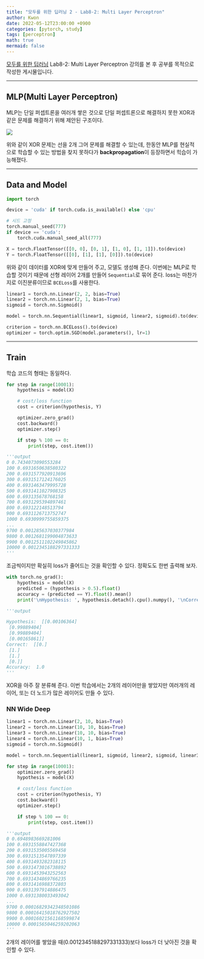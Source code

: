 ```yaml
---
title: "모두를 위한 딥러닝 2 - Lab8-2: Multi Layer Perceptron"
author: Kwon
date: 2022-05-12T23:00:00 +0900
categories: [pytorch, study]
tags: [perceptron]
math: true
mermaid: false
---
```


[모두를 위한 딥러닝](https://deeplearningzerotoall.github.io/season2/lec_pytorch.html) Lab8-2: Multi Layer Perceptron 강의를 본 후 공부를 목적으로 작성한 게시물입니다.

***

## MLP(Multi Layer Perceptron)

MLP는 단일 퍼셉트론을 여러개 쌓은 것으로 단일 퍼셉트론으로 해결하지 못한 XOR과 같은 문제를 해결하기 위해 제안된 구조이다.

![](/posting_imgs/lab8-2-1.jpg)

위와 같이 XOR 문제는 선을 2개 그어 문제를 해결할 수 있는데, 한동안 MLP를 현실적으로 학습할 수 있는 방법을 찾지 못하다가 **backpropagation**이 등장하면서 힉습이 가능해졌다.

***

## Data and Model

```python
import torch

device = 'cuda' if torch.cuda.is_available() else 'cpu'

# 시드 고정
torch.manual_seed(777)
if device == 'cuda':
    torch.cuda.manual_seed_all(777)

X = torch.FloatTensor([[0, 0], [0, 1], [1, 0], [1, 1]]).to(device)
Y = torch.FloatTensor([[0], [1], [1], [0]]).to(device)
```

위와 같이 데이터를 XOR에 맞게 만들어 주고, 모델도 생성해 준다. 이번에는 MLP로 학습할 것이기 때문에 선형 레이어 2개를 만들어 `Sequential`로 묶어 준다.
loss는 마찬가지로 이진분류이므로 `BCELoss`를 사용한다.

```python
linear1 = torch.nn.Linear(2, 2, bias=True)
linear2 = torch.nn.Linear(2, 1, bias=True)
sigmoid = torch.nn.Sigmoid()

model = torch.nn.Sequential(linear1, sigmoid, linear2, sigmoid).to(device)

criterion = torch.nn.BCELoss().to(device)
optimizer = torch.optim.SGD(model.parameters(), lr=1)
```

***

## Train

학습 코드의 형태는 동일하다.

```python
for step in range(10001):
    hypothesis = model(X)

    # cost/loss function
    cost = criterion(hypothesis, Y)

    optimizer.zero_grad()
    cost.backward()
    optimizer.step()

    if step % 100 == 0:
        print(step, cost.item())

'''output
0 0.7434073090553284
100 0.6931650638580322
200 0.6931577920913696
300 0.6931517124176025
400 0.6931463479995728
500 0.6931411027908325
600 0.693135678768158
700 0.6931295394897461
800 0.693122148513794
900 0.6931126713752747
1000 0.6930999755859375
...
9700 0.001285637030377984
9800 0.0012681199004873633
9900 0.0012511102249845862
10000 0.0012345188297331333
'''
```

조금씩이지만 확실히 loss가 줄어드는 것을 확인할 수 있다. 정확도도 한번 출력해 보자.

```python
with torch.no_grad():
    hypothesis = model(X)
    predicted = (hypothesis > 0.5).float()
    accuracy = (predicted == Y).float().mean()
    print('\nHypothesis: ', hypothesis.detach().cpu().numpy(), '\nCorrect: ', predicted.detach().cpu().numpy(), '\nAccuracy: ', accuracy.item())

'''output

Hypothesis:  [[0.00106364]
 [0.99889404]
 [0.99889404]
 [0.00165861]] 
Correct:  [[0.]
 [1.]
 [1.]
 [0.]] 
Accuracy:  1.0
'''
```

XOR을 아주 잘 분류해 준다. 이번 학습에서는 2개의 레이어만을 쌓았지만 여러개의 레이어, 또는 더 노드가 많은 레이어도 만들 수 있다.

### NN Wide Deep

```python
linear1 = torch.nn.Linear(2, 10, bias=True)
linear2 = torch.nn.Linear(10, 10, bias=True)
linear3 = torch.nn.Linear(10, 10, bias=True)
linear4 = torch.nn.Linear(10, 1, bias=True)
sigmoid = torch.nn.Sigmoid()

model = torch.nn.Sequential(linear1, sigmoid, linear2, sigmoid, linear3, sigmoid, linear4, sigmoid).to(device)

for step in range(10001):
    optimizer.zero_grad()
    hypothesis = model(X)

    # cost/loss function
    cost = criterion(hypothesis, Y)
    cost.backward()
    optimizer.step()

    if step % 100 == 0:
        print(step, cost.item())

'''output
0 0.6948983669281006
100 0.6931558847427368
200 0.6931535005569458
300 0.6931513547897339
400 0.6931493282318115
500 0.6931473016738892
600 0.6931453943252563
700 0.6931434869766235
800 0.6931416988372803
900 0.6931397914886475
1000 0.6931380033493042
...
9700 0.00016829342348501086
9800 0.00016415018762927502
9900 0.00016021561168599874
10000 0.0001565046259202063
'''
```

2개의 레이어를 쌓았을 때(0.0012345188297331333)보다 loss가 더 낮아진 것을 확인할 수 있다.